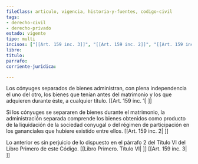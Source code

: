 ```yaml
---
fileClass: articulo, vigencia, historia-y-fuentes, codigo-civil
tags:
- derecho-civil
- derecho-privado
estado: vigente
tipo: multi
incisos: ["[[Art. 159 inc. 3]]", "[[Art. 159 inc. 2]]", "[[Art. 159 inc. 1]]"]
libro:
titulo:
parrafo:
corriente-juridica:

---
```

Los cónyuges separados de bienes administran, con plena independencia el uno del otro, los bienes que tenían antes del matrimonio y los que adquieren durante éste, a cualquier título. [[Art. 159 inc. 1| ]]

Si los cónyuges se separaren de bienes durante el matrimonio, la administración separada comprende los bienes obtenidos como producto de la liquidación de la sociedad conyugal o del régimen de participación en los gananciales que hubiere existido entre ellos. [[Art. 159 inc. 2| ]]

Lo anterior es sin perjuicio de lo dispuesto en el párrafo 2 del Título VI del Libro Primero de este Código. [[Libro Primero. Título VI| ]] [[Art. 159 inc. 3| ]]